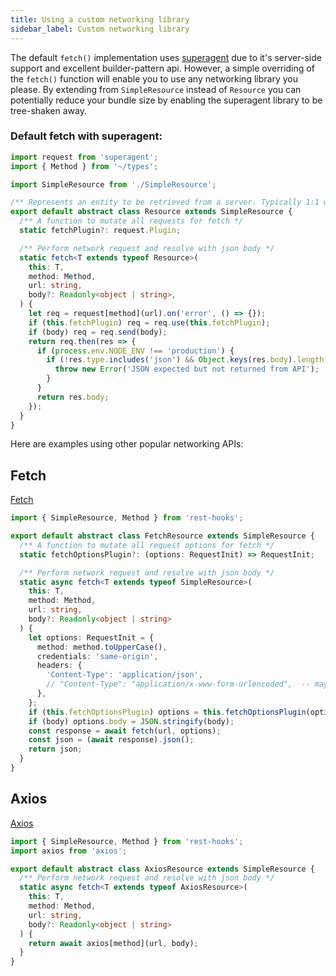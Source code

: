 ```yaml
---
title: Using a custom networking library
sidebar_label: Custom networking library
---
```

The default `fetch()` implementation uses [superagent]() due to it's server-side support
and excellent builder-pattern api. However, a simple overriding of the `fetch()` function
will enable you to use any networking library you please. By extending from `SimpleResource`
instead of `Resource` you can potentially reduce your bundle size by enabling the superagent
library to be tree-shaken away.

### Default fetch with superagent:

```typescript
import request from 'superagent';
import { Method } from '~/types';

import SimpleResource from './SimpleResource';

/** Represents an entity to be retrieved from a server. Typically 1:1 with a url endpoint. */
export default abstract class Resource extends SimpleResource {
  /** A function to mutate all requests for fetch */
  static fetchPlugin?: request.Plugin;

  /** Perform network request and resolve with json body */
  static fetch<T extends typeof Resource>(
    this: T,
    method: Method,
    url: string,
    body?: Readonly<object | string>,
  ) {
    let req = request[method](url).on('error', () => {});
    if (this.fetchPlugin) req = req.use(this.fetchPlugin);
    if (body) req = req.send(body);
    return req.then(res => {
      if (process.env.NODE_ENV !== 'production') {
        if (!res.type.includes('json') && Object.keys(res.body).length === 0) {
          throw new Error('JSON expected but not returned from API');
        }
      }
      return res.body;
    });
  }
}
```

Here are examples using other popular networking APIs:

## Fetch

[Fetch](https://developer.mozilla.org/en-US/docs/Web/API/Fetch_API)

```typescript
import { SimpleResource, Method } from 'rest-hooks';

export default abstract class FetchResource extends SimpleResource {
  /** A function to mutate all request options for fetch */
  static fetchOptionsPlugin?: (options: RequestInit) => RequestInit;

  /** Perform network request and resolve with json body */
  static async fetch<T extends typeof SimpleResource>(
    this: T,
    method: Method,
    url: string,
    body?: Readonly<object | string>
  ) {
    let options: RequestInit = {
      method: method.toUpperCase(),
      credentials: 'same-origin',
      headers: {
        'Content-Type': 'application/json',
        // "Content-Type": "application/x-www-form-urlencoded",  -- maybe use this if typeof body is FormData ?
      },
    };
    if (this.fetchOptionsPlugin) options = this.fetchOptionsPlugin(options);
    if (body) options.body = JSON.stringify(body);
    const response = await fetch(url, options);
    const json = (await response).json();
    return json;
  }
}
```

## Axios

[Axios](https://github.com/axios/axios)

```typescript
import { SimpleResource, Method } from 'rest-hooks';
import axios from 'axios';

export default abstract class AxiosResource extends SimpleResource {
  /** Perform network request and resolve with json body */
  static async fetch<T extends typeof AxiosResource>(
    this: T,
    method: Method,
    url: string,
    body?: Readonly<object | string>
  ) {
    return await axios[method](url, body);
  }
}
```
